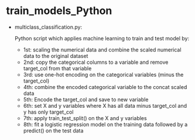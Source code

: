 # train_models_Python
* multiclass_classification.py:

   Python script which applies machine learning to train and test model by:
    - 1st: scaling the numerical data and combine the scaled numerical data to the original dataset
    - 2nd: copy the categorical columns to a variable and remove target_col from that variable
    - 3rd: use one-hot encoding on the categorical variables (minus the target_col)
    - 4th: combine the encoded categorical variable to the concat scaled data
    - 5th: Encode the target_col and save to new variable
    - 6th: set X and y variables where X has all data minus target_col and y has only target_col
    - 7th: apply train_test_split() on the X and y variables
    - 8th: fit a logistic regression model on the training data followed by a predict() on the test data
